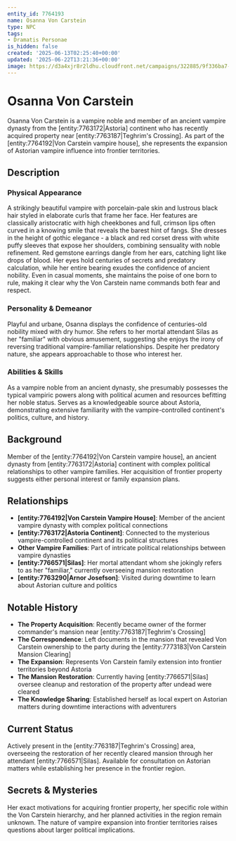 ```yaml
---
entity_id: 7764193
name: Osanna Von Carstein
type: NPC
tags:
- Dramatis Personae
is_hidden: false
created: '2025-06-13T02:25:40+00:00'
updated: '2025-06-22T13:21:36+00:00'
image: https://d3a4xjr8r2ldhu.cloudfront.net/campaigns/322885/9f336ba7-04b3-46e7-ac82-354e9a75d720.png
---
```


# Osanna Von Carstein

Osanna Von Carstein is a vampire noble and member of an ancient vampire dynasty from the [entity:7763172|Astoria] continent who has recently acquired property near [entity:7763187|Teghrim's Crossing]. As part of the [entity:7764192|Von Carstein vampire house], she represents the expansion of Astorian vampire influence into frontier territories.

## Description

### Physical Appearance

A strikingly beautiful vampire with porcelain-pale skin and lustrous black hair styled in elaborate curls that frame her face. Her features are classically aristocratic with high cheekbones and full, crimson lips often curved in a knowing smile that reveals the barest hint of fangs. She dresses in the height of gothic elegance - a black and red corset dress with white puffy sleeves that expose her shoulders, combining sensuality with noble refinement. Red gemstone earrings dangle from her ears, catching light like drops of blood. Her eyes hold centuries of secrets and predatory calculation, while her entire bearing exudes the confidence of ancient nobility. Even in casual moments, she maintains the poise of one born to rule, making it clear why the Von Carstein name commands both fear and respect.

### Personality & Demeanor

Playful and urbane, Osanna displays the confidence of centuries-old nobility mixed with dry humor. She refers to her mortal attendant Silas as her "familiar" with obvious amusement, suggesting she enjoys the irony of reversing traditional vampire-familiar relationships. Despite her predatory nature, she appears approachable to those who interest her.

### Abilities & Skills

As a vampire noble from an ancient dynasty, she presumably possesses the typical vampiric powers along with political acumen and resources befitting her noble status. Serves as a knowledgeable source about Astoria, demonstrating extensive familiarity with the vampire-controlled continent's politics, culture, and history.

## Background

Member of the [entity:7764192|Von Carstein vampire house], an ancient dynasty from [entity:7763172|Astoria] continent with complex political relationships to other vampire families. Her acquisition of frontier property suggests either personal interest or family expansion plans.

## Relationships

- **[entity:7764192|Von Carstein Vampire House]**: Member of the ancient vampire dynasty with complex political connections
- **[entity:7763172|Astoria Continent]**: Connected to the mysterious vampire-controlled continent and its political structures
- **Other Vampire Families**: Part of intricate political relationships between vampire dynasties
- **[entity:7766571|Silas]**: Her mortal attendant whom she jokingly refers to as her "familiar," currently overseeing mansion restoration
- **[entity:7763290|Arnor Josefson]**: Visited during downtime to learn about Astorian culture and politics

## Notable History

- **The Property Acquisition**: Recently became owner of the former commander's mansion near [entity:7763187|Teghrim's Crossing]
- **The Correspondence**: Left documents in the mansion that revealed Von Carstein ownership to the party during the [entity:7773183|Von Carstein Mansion Clearing]
- **The Expansion**: Represents Von Carstein family extension into frontier territories beyond Astoria
- **The Mansion Restoration**: Currently having [entity:7766571|Silas] oversee cleanup and restoration of the property after undead were cleared
- **The Knowledge Sharing**: Established herself as local expert on Astorian matters during downtime interactions with adventurers

## Current Status

Actively present in the [entity:7763187|Teghrim's Crossing] area, overseeing the restoration of her recently cleared mansion through her attendant [entity:7766571|Silas]. Available for consultation on Astorian matters while establishing her presence in the frontier region.

## Secrets & Mysteries

Her exact motivations for acquiring frontier property, her specific role within the Von Carstein hierarchy, and her planned activities in the region remain unknown. The nature of vampire expansion into frontier territories raises questions about larger political implications.